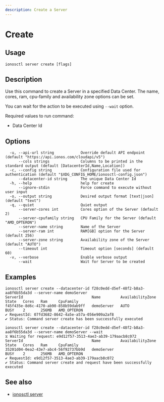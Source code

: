 ```yaml
---
description: Create a Server
---
```


# Create

## Usage

```text
ionosctl server create [flags]
```

## Description

Use this command to create a Server in a specified Data Center. The name, cores, ram, cpu-family and availability zone options can be set.

You can wait for the action to be executed using `--wait` option.

Required values to run command:
- Data Center Id

## Options

```text
  -u, --api-url string            Override default API endpoint (default "https://api.ionos.com/cloudapi/v5")
      --cols strings              Columns to be printed in the standard output (default [DatacenterId,Name,Location])
  -c, --config string             Configuration file used for authentication (default "$XDG_CONFIG_HOME/ionosctl-config.json")
      --datacenter-id string      The unique Data Center Id
  -h, --help                      help for create
      --ignore-stdin              Force command to execute without user input
  -o, --output string             Desired output format [text|json] (default "text")
  -q, --quiet                     Quiet output
      --server-cores int          Cores option of the Server (default 2)
      --server-cpufamily string   CPU Family for the Server (default "AMD_OPTERON")
      --server-name string        Name of the Server
      --server-ram int            RAM[GB] option for the Server (default 256)
      --server-zone string        Availability zone of the Server (default "AUTO")
      --timeout int               Timeout option [seconds] (default 60)
  -v, --verbose                   Enable verbose output
      --wait                      Wait for Server to be created
```

## Examples

```text
ionosctl server create --datacenter-id f28c0edd-d5ef-48f2-b8a3-aa8f6b55da3d --server-name demoServer
ServerId                               Name         AvailabilityZone   State   Cores   Ram     CpuFamily
f45f435e-8d6c-4170-ab90-858b59dab9ff   demoServer   AUTO               BUSY    2       256MB   AMD_OPTERON
✔ RequestId: 07fd3682-8642-4a5e-a57a-056e909a2af8
✔ Status: Command server create has been successfully executed

ionosctl server create --datacenter-id f28c0edd-d5ef-48f2-b8a3-aa8f6b55da3d --server-name demoServer --wait 
⧖ Waiting for request: e9d12f57-3513-4ae3-ab39-179aacb8c072
ServerId                               Name         AvailabilityZone   State   Cores   Ram     CpuFamily
35201d04-0ea2-43e7-abc4-56f92737bb9d   demoServer                      BUSY    2       256MB   AMD_OPTERON
✔ RequestId: e9d12f57-3513-4ae3-ab39-179aacb8c072
✔ Status: Command server create and request have been successfully executed
```

## See also

* [ionosctl server](./)

